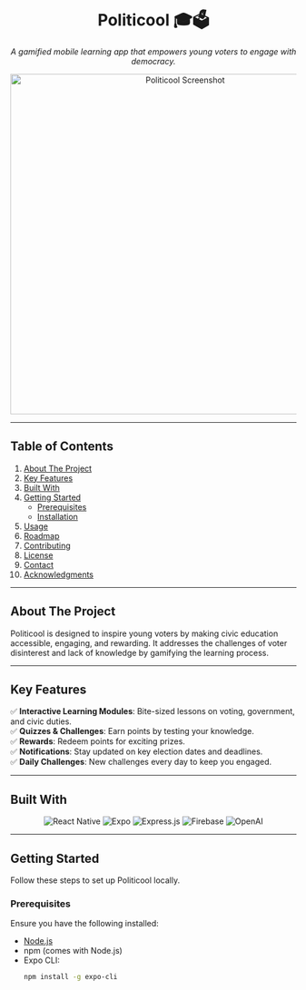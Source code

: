 <div align="center">
  <h1>Politicool 🎓🗳️</h1>
  <p>
    <i>A gamified mobile learning app that empowers young voters to engage with democracy.</i>
  </p>
</div>


<div align="center">
  <img src="images/mockup.png" alt="Politicool Screenshot" width="600">
</div>

---

## **Table of Contents**

1. [About The Project](#about-the-project)  
2. [Key Features](#key-features)  
3. [Built With](#built-with)  
4. [Getting Started](#getting-started)  
   - [Prerequisites](#prerequisites)  
   - [Installation](#installation)  
5. [Usage](#usage)  
6. [Roadmap](#roadmap)  
7. [Contributing](#contributing)  
8. [License](#license)  
9. [Contact](#contact)  
10. [Acknowledgments](#acknowledgments)  

---

## **About The Project**

Politicool is designed to inspire young voters by making civic education accessible, engaging, and rewarding. It addresses the challenges of voter disinterest and lack of knowledge by gamifying the learning process.

---

## **Key Features**

✅ **Interactive Learning Modules**: Bite-sized lessons on voting, government, and civic duties.  
✅ **Quizzes & Challenges**: Earn points by testing your knowledge.  
✅ **Rewards**: Redeem points for exciting prizes.  
✅ **Notifications**: Stay updated on key election dates and deadlines.  
✅ **Daily Challenges**: New challenges every day to keep you engaged.  

---

## **Built With**

<div align="center">
  <img src="https://img.shields.io/badge/React_Native-20232A?style=for-the-badge&logo=react&logoColor=61DAFB" alt="React Native">
  <img src="https://img.shields.io/badge/Expo-1B1F23?style=for-the-badge&logo=expo&logoColor=white" alt="Expo">
  <img src="https://img.shields.io/badge/Express.js-000000?style=for-the-badge&logo=express&logoColor=white" alt="Express.js">
  <img src="https://img.shields.io/badge/Firebase-FFCA28?style=for-the-badge&logo=firebase&logoColor=white" alt="Firebase">
  <img src="https://img.shields.io/badge/OpenAI-412991?style=for-the-badge&logo=openai&logoColor=white" alt="OpenAI">
</div>

---

## **Getting Started**

Follow these steps to set up Politicool locally.

### **Prerequisites**

Ensure you have the following installed:  
- [Node.js](https://nodejs.org/)  
- npm (comes with Node.js)  
- Expo CLI:  
  ```bash
  npm install -g expo-cli

